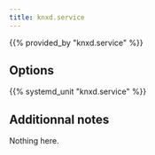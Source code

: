 ```yaml
---
title: knxd.service
---
```


{{% provided_by "knxd.service" %}}

## Options

{{% systemd_unit "knxd.service" %}}

## Additionnal notes

Nothing here.